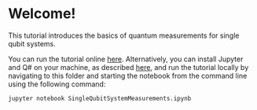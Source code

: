 # Welcome!

This tutorial introduces the basics of quantum measurements for single qubit systems.

You can run the tutorial online [here](https://mybinder.org/v2/gh/Microsoft/QuantumKatas/main?filepath=tutorials/SingleQubitSystemMeasurements/SingleQubitSystemMeasurements.ipynb).
Alternatively, you can install Jupyter and Q# on your machine, as described [here](https://docs.microsoft.com/azure/quantum/install-jupyter-qdk), and run the tutorial locally by navigating to this folder and starting the notebook from the command line using the following command:

    jupyter notebook SingleQubitSystemMeasurements.ipynb

